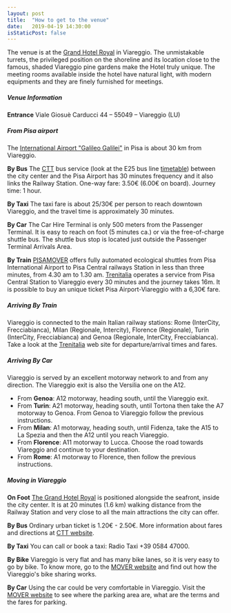 ```yaml
---
layout: post
title:  "How to get to the venue"
date:   2019-04-19 14:30:00
isStaticPost: false
---
```

The venue is at the [Grand Hotel Royal](https://www.hotelroyalviareggio.it/) in Viareggio. The unmistakable turrets, the privileged position on the shoreline and its location close to the famous, shaded Viareggio pine gardens make the Hotel truly unique. The meeting rooms available inside the hotel have natural light, with modern equipments and they are finely furnished for meetings.

##### Venue Information
__Entrance__ Viale Giosuè Carducci 44 – 55049 – Viareggio (LU)

##### From Pisa airport

The [International Airport "Galileo Galilei"](https://www.pisa-airport.com) in Pisa is about 30 km from Viareggio.

__By Bus__ The [CTT](http://www.cttnord.it/) bus service (look at the E25 bus line [timetable](http://www.lucca.cttnord.it/Download.aspx?t=1&fn=E25.pdf)) between the city center and the Pisa Airport has 30 minutes frequency and it also links the Railway Station. One-way fare: 3.50€ (6.00€ on board). Journey time: 1 hour.

__By Taxi__ The taxi fare is about 25/30€ per person to reach downtown Viareggio, and the travel time is approximately 30 minutes.

__By Car__ The Car Hire Terminal is only 500 meters from the Passenger Terminal. It is easy to reach on foot (5 minutes ca.) or via the free-of-charge shuttle bus. The shuttle bus stop is located just outside the Passenger Terminal Arrivals Area.

__By Train__ [PISAMOVER](http://pisa-mover.com/en/) offers fully automated ecological shuttles from Pisa International Airport to Pisa Central railways Station in less than three minutes, from 4.30 am to 1.30 am. [Trenitalia](https://www.trenitalia.com/en.html) operates a service from Pisa Central Station to Viareggio every 30 minutes and the journey takes 16m. It is possible to buy an unique ticket Pisa Airport-Viareggio with a 6,30€ fare.

##### Arriving By Train
Viareggio is connected to the main Italian railway stations: Rome (InterCity, Frecciabianca), Milan (Regionale, Intercity), Florence (Regionale), Turin (InterCity, Frecciabianca) and Genoa (Regionale, InterCity, Frecciabianca). Take a look at the [Trenitalia](https://www.trenitalia.com/en.html) web site for departure/arrival times and fares.

##### Arriving By Car
Viareggio is served by an excellent motorway network to and from any direction. The Viareggio exit is also the Versilia one on the A12.
- From **Genoa**: A12 motorway, heading south, until the Viareggio exit.
- From **Turin**: A21 motorway, heading south, until Tortona then take the A7 motorway to Genoa. From Genoa to Viareggio follow the previous instructions.
- From **Milan**: A1 motorway, heading south, until Fidenza, take the A15 to La Spezia and then the A12 until you reach Viareggio.
- From **Florence**: A11 motorway to Lucca. Choose the road towards Viareggio and continue to your destination.
- From **Rome**: A1 motorway to Florence, then follow the previous instructions.

##### Moving in Viareggio
__On Foot__ [The Grand Hotel Royal](https://www.openstreetmap.org/way/57953031) is positioned alongside the seafront, inside the city center. It is at 20 minutes (1.6 km) walking distance from the Railway Station and very close to all the main attractions the city can offer.

__By Bus__ Ordinary urban ticket is 1.20€ - 2.50€. More information about fares and directions at [CTT website](http://www.lucca.cttnord.it/Linee_e_Orari/Urbano_Di_Viareggio/L/575).

__By Taxi__ You can call or book a taxi: Radio Taxi +39 0584 47000.

__By Bike__ Viareggio is very flat and has many bike lanes, so it is very easy to go by bike. To know more, go to the [MOVER website](https://www.moverspa.it/) and find out how the Viareggio's bike sharing works.

__By Car__ Using the car could be very comfortable in Viareggio. Visit the [MOVER website](https://www.moverspa.it/) to see where the parking area are, what are the terms and the fares for parking.
